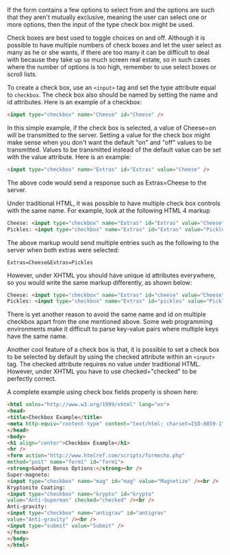 If the form contains a few options to select from and the options are such that they aren't mutually exclusive, meaning the user can select one or more options, then the input of the type check box might be used.

Check boxes are best used to toggle choices on and off. Although it is possible to have multiple numbers of check boxes and let the user select as many as he or she wants, if there are too many it can be difficult to deal with because they take up so much screen real estate, so in such cases where the number of options is too high, remember to use select boxes or scroll lists.

To create a check box, use an `<input>` tag and set the type attribute equal to `checkbox`. The check box also should be named by setting the name and id attributes. Here is an example of a checkbox:

```html 
<input type="checkbox" name="Cheese" id="Cheese" />
```

In this simple example, if the check box is selected, a value of Cheese=on will be transmitted to the server. Setting a value for the check box might make sense when you don't want the default "on" and "off" values to be transmitted. Values to be transmitted instead of the default value can be set with the value attribute. Here is an example: 

```html
<input type="checkbox" name="Extras" id="Extras" value="Cheese" />
```
The above code would send a response such as Extras=Cheese to the server. 

Under traditional HTML, it was possible to have multiple check box controls with the same name. For example, look at the following HTML 4 markup

```html
Cheese: <input type="checkbox" name="Extras" id="Extras" value="Cheese">
Pickles: <input type="checkbox" name="Extras" id="Extras" value="Pickles">
```

The above markup would send multiple entries such as the following to the server when both extras were
selected:

```Extras=Cheese&Extras=Pickles```

However, under XHTML you should have unique id attributes everywhere, so you would
write the same markup differently, as shown below:

```html
Cheese: <input type="checkbox" name="Extras" id="cheese" value="Cheese" />
Pickles: <input type="checkbox" name="Extras" id="pickles" value="Pickles" />
```
There is yet another reason to avoid the same name and id on multiple checkbox apart from the one mentioned above. Some web programming environments make it difficult to parse key-value pairs where multiple keys have the same name.

Another cool feature of a check box is that, it is possible to set a check box to be selected by default by using the checked attribute within an `<input>` tag. The checked attribute requires no value under traditional HTML. However, under XHTML you have to use checked="checked" to be
perfectly correct. 

A complete example using check box fields properly is shown here:

```html
<html xmlns="http://www.w3.org/1999/xhtml" lang="en">
<head>
<title>Checkbox Example</title>
<meta http-equiv="content-type" content="text/html; charset=ISO-8859-1" />
</head>
<body>
<h1 align="center">Checkbox Example</h1>
<hr />
<form action="http://www.htmlref.com/scripts/formecho.php"
method="post" name="form1" id="form1">
<strong>Gadget Bonus Options:</strong><br />
Super-magneto:
<input type="checkbox" name="mag" id="mag" value="Magnetize" /><br />
Kryptonite Coating:
<input type="checkbox" name="krypto" id="krypto"
value="Anti-Superman" checked="checked" /><br />
Anti-gravity:
<input type="checkbox" name="antigrav" id="antigrav"
value="Anti-gravity" /><br />
<input type="submit" value="Submit" />
</form>
</body>
</html>
```